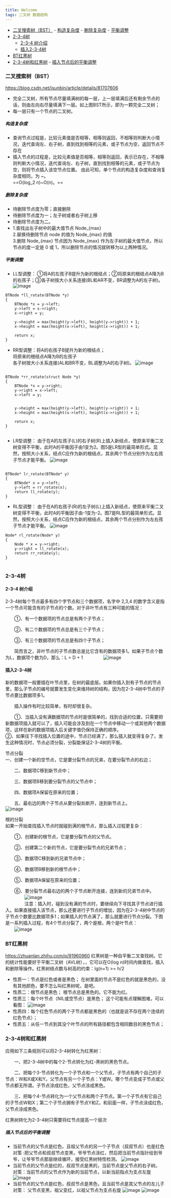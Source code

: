 ```yaml
---
title: Welcome
tags: 二叉树 数据结构
---
```

<!-- TOC -->

- [二叉搜索树（BST）](#二叉搜索树bst)
        - [构造复杂度](#构造复杂度)
        - [删除复杂度](#删除复杂度)
        - [平衡调整](#平衡调整)
- [2-3-4树](#2-3-4树)
    - [2-3-4 树介绍](#2-3-4-树介绍)
    - [插入2-3-4树](#插入2-3-4树)
- [BT红黑树](#bt红黑树)
- [2-3-4树和红黑树](#2-3-4树和红黑树)
        - [插入节点后的平衡调整](#插入节点后的平衡调整)

<!-- /TOC -->

### 二叉搜索树（BST）  
https://blog.csdn.net/isunbin/article/details/81707606
- 完全二叉树，所有节点尽量填满树的每一层，上一层填满后还有剩余节点的话，则由左向右尽量填满下一层。如上图BST所示，即为一颗完全二叉树；  
- 每一层只有一个节点的二叉树。
##### 构造复杂度
- 查询节点过程是，比较元素值是否相等，相等则返回，不相等则判断大小情况，迭代查询左、右子树，直到找到相等的元素，或子节点为空，返回节点不存在  
- 插入节点的过程是，比较元素值是否相等，相等则返回，表示已存在，不相等则判断大小情况，迭代查询左、右子树，直到找到相等的元素，或子节点为空，则将节点插入该空节点位置。
由此可知，单个节点的构造复杂度和查询复杂度相同，为 ~。  
==O(log_2 n)~O(n)。== 
##### 删除复杂度
- 待删除节点度为零；直接删除
- 待删除节点度为一；左子树或者右子树上移
- 待删除节点度为二。  
- 1.查找出左子树中的最大值节点 Node_{max}  
2.替换待删除节点 node 的值为 Node_{max} 的值  
3.删除 Node_{max} 节点因为 Node_{max} 作为左子树的最大值节点，所以节点的度一定是 0 或 1，所以删除节点的情况就转移为以上两种情况。

##### 平衡调整
- LL型调整：  ①将A的左孩子B提升为新的根结点；②将原来的根结点A降为B的右孩子；③各子树按大小关系连接(BL和AR不变，BR调整为A的左子树)。  
![image](https://img-blog.csdn.net/20150818221513880)

```
BTNode *ll_rotate(BTNode *y)
{
    BTNode *x = y->left;
    y->left = x->right;
    x->right = y;   
 
    y->height = max(height(y->left), height(y->right)) + 1;
    x->height = max(height(x->left), height(x->right)) + 1;
 
    return x;
}
```
-  RR型调整：将A的右孩子B提升为新的根结点；  
将原来的根结点A降为B的左孩子  
各子树按大小关系连接(AL和BR不变，BL调整为A的右子树)。
![image](https://img-blog.csdn.net/20150818220942825)

```

BTNode *rr_rotate(struct Node *y)
{
    BTNode *x = y->right;
    y->right = x->left;
    x->left = y;
    
 
    y->height = max(height(y->left), height(y->right)) + 1;
    x->height = max(height(x->left), height(x->right)) + 1;
 
    return x;
}
 
```
- LR型调整：  由于在A的左孩子(L)的右子树(R)上插入新结点，使原来平衡二叉树变得不平衡，此时A的平衡因子由1变为2。图5是LR型的最简单形式。显然，按照大小关系，结点C应作为新的根结点，其余两个节点分别作为左右孩子节点才能平衡。 
![image](https://img-blog.csdn.net/20150818224419149) 

```

BTNode* lr_rotate(BTNode* y)
{
    BTNode* x = y->left;
    y->left = rr_rotate(x);
    return ll_rotate(y);
}
```
- RL型调整：  由于在A的右孩子(R)的左子树(L)上插入新结点，使原来平衡二叉树变得不平衡，此时A的平衡因子由-1变为-2。图7是RL型的最简单形式。显然，按照大小关系，结点C应作为新的根结点，其余两个节点分别作为左右孩子节点才能平衡。
![image](https://img-blog.csdn.net/20150818230041580)

```
Node* rl_rotate(Node* y)
{
    Node * x = y->right;
    y->right = ll_rotate(x);
    return rr_rotate(y);
}
 
```

### 2-3-4树
#### 2-3-4 树介绍
2-3-4树每个节点最多有四个字节点和三个数据项，名字中 2,3,4 的数字含义是指一个节点可能含有的子节点的个数。对于非叶节点有三种可能的情况：

　　①、有一个数据项的节点总是有两个子节点；

　　②、有二个数据项的节点总是有三个子节点；

　　③、有三个数据项的节点总是有四个子节点；

　　简而言之，非叶节点的子节点数总是比它含有的数据项多1。如果子节点个数为L，数据项个数为D，那么：L = D + 1
　　
　　![image](https://pic4.zhimg.com/80/v2-d8398cbf8169b3c0c7e6d2d7756b3d53_720w.jpg)
　　
#### 插入2-3-4树
新的数据项一般要插在叶节点里，在树的最底层。如果你插入到有子节点的节点里，那么子节点的编号就要发生变化来维持树的结构，因为在2-3-4树中节点的子节点要比数据项多1。

　　插入操作有时比较简单，有时却很复杂。

　　①、当插入没有满数据项的节点时是很简单的，找到合适的位置，只需要把新数据项插入就可以了，插入可能会涉及到在一个节点中移动一个或其他两个数据项，这样在新的数据项插入后关键字值仍保持正确的顺序。   
②、如果往下寻找插入位置的途中，节点已经满了，那么插入就变得复杂了。发生这种情况时，节点必须分裂，分裂能保证2-3-4树的平衡。

节点分裂  
一、创建一个新的空节点，它是要分裂节点的兄弟，在要分裂节点的右边；

　　二、数据项C移到新节点中；

　　三、数据项B移到要分裂节点的父节点中；

　　四、数据项A保留在原来的位置；

　　五、最右边的两个子节点从要分裂处断开，连到新节点上。
　　
　　![image](https://pic3.zhimg.com/80/v2-e7a9406596e6cb07f3eeef0c970901b6_720w.jpg)


根的分裂  
如果一开始查找插入节点时就碰到满的根节点，那么插入过程更复杂：

　　①、创建新的根节点，它是要分裂节点的父节点。

　　②、创建第二个新的节点，它是要分裂节点的兄弟节点；

　　③、数据项C移到新的兄弟节点中；

　　④、数据项B移到新的根节点中；

　　⑤、数据项A保留在原来的位置；

　　⑥、要分裂节点最右边的两个子节点断开连接，连到新的兄弟节点中。
　　
　　![image](https://pic2.zhimg.com/80/v2-dae5c1802da21fe22c4b6d8cb366fce1_720w.jpg)   
　　
　　注意：插入时，碰到没有满的节点时，要继续向下寻找其子节点进行插入。如果直接插入该节点，那么还要进行子节点的增加，因为在2-3-4树中节点的子节点个数要比数据项多1；如果插入的节点满了，那么就要进行节点分裂。下图是一系列插入过程，有4个节点分裂了，两个是根，两个是叶节点：  
　　![image](https://pic4.zhimg.com/80/v2-72ec1d0750dedd0a00ec17380cb514cb_720w.jpg)


### BT红黑树
https://zhuanlan.zhihu.com/p/91960960
红黑树是一种自平衡二叉查找树。它的统计性能要好于平衡二叉树（AVL树），，它可以在O(log n)时间内做查找，插入和删除等操作。红黑树结点数与树高的约束：lg(n+1) >= h/2
- 性质一：节点是红色或者是黑色；
在树里面的节点不是红色的就是黑色的，没有其他颜色，要不怎么叫红黑树呢，是吧。
- 性质二：根节点是黑色；
根节点总是黑色的。它不能为红。
- 性质三：每个叶节点（NIL或空节点）是黑色；
这个可能有点理解困难，可以看图：
![image](https://img-blog.csdn.net/20170324134210046?watermark/2/text/aHR0cDovL2Jsb2cuY3Nkbi5uZXQvU3VuX1RUVFQ=/font/5a6L5L2T/fontsize/400/fill/I0JBQkFCMA==/dissolve/70/gravity/SouthEast)
- 性质四：每个红色节点的两个子节点都是黑色的（也就是说不存在两个连续的红色节点）；
- 性质五：从任一节点到其没个叶节点的所有路径都包含相同数目的黑色节点；



### 2-3-4树和红黑树
应用如下三条规则可以将2-3-4树转化为红黑树：

　　一、把2-3-4树中的每个2-节点转化为红-黑树的黑色节点。

　　二、把每个3-节点转化为一个子节点和一个父节点，子节点有两个自己的子节点：W和X或X和Y。父节点有另一个子节点：Y或W。哪个节点变成子节点或父节点都无所谓。子节点涂成红色，父节点涂成黑色。

　　三、把每个4-节点转化为一个父节点和两个子节点。第一个子节点有它自己的子节点W和X；第二个子节点拥有子节点Y和Z。和前面一样，子节点涂成红色，父节点涂成黑色。

红黑树转化为2-3-4树只需要将红节点提高一个层次

##### 插入节点后的平衡调整
- 当前节点的父节点是红色，且祖父节点的另一个子节点（叔叔节点）也是红色  
 对策 :把父节点和叔叔节点变黑，爷爷节点涂红，然后把当前节点指针给到爷爷，让爷爷节点那层继续循环，接受红黑树特性检测。
![image](https://upload-images.jianshu.io/upload_images/272719-0dfea938f1dda8c8.PNG?imageMogr2/auto-orient/strip|imageView2/2/w/979/format/webp)
- 当前节点的父节点是红的，叔叔节点是黑的，当前节点是父节点的右子树。  
对策：当前节点的父节点作为新的当前节点，以新当前指点为支点左旋
![image](https://upload-images.jianshu.io/upload_images/272719-aa26a912e75ad3de.PNG?imageMogr2/auto-orient/strip|imageView2/2/w/978/format/webp)
- 当前节点的父节点是红色，叔叔节点是黑色，且当前节点是其父节点的左儿子  
对策： 父节点变黑，祖父变红，以祖父节点为支点右旋
![image](https://upload-images.jianshu.io/upload_images/272719-e0b15a51609ac829.PNG?imageMogr2/auto-orient/strip|imageView2/2/format/webp)
![image](https://pic3.zhimg.com/v2-36af4bd9f695551261f547c27ffce862_r.jpg)